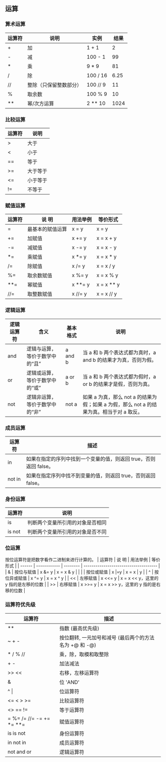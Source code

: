 ## 运算

### 算术运算

| 运算符 | 说明                   | 实例      | 结果 |
| ------ | ---------------------- | --------- | ---- |
| +      | 加                     | 1 + 1     | 2    |
| -      | 减                     | 100 - 1   | 99   |
| \*     | 乘                     | 9 \* 9    | 81   |
| /      | 除                     | 100 / 16  | 6.25 |
| //     | 整除（只保留整数部分） | 100 // 9  | 11   |
| %      | 取余数                 | 100 % 9   | 10   |
| \*\*   | 幂/次方运算            | 2 \*\* 10 | 1024 |

### 比较运算

| 运算符 | 说明     |
| ------ | -------- |
| >      | 大于     |
| <      | 小于     |
| ==     | 等于     |
| >=     | 大于等于 |
| <=     | 小于等于 |
| !=     | 不等于   |

### 赋值运算

| 运算符 | 说 明            | 用法举例  | 等价形式     |
| ------ | ---------------- | --------- | ------------ |
| =      | 最基本的赋值运算 | x = y     | x = y        |
| +=     | 加赋值           | x += y    | x = x + y    |
| -=     | 减赋值           | x -= y    | x = x - y    |
| \*=    | 乘赋值           | x \*= y   | x = x \* y   |
| /=     | 除赋值           | x /= y    | x = x / y    |
| %=     | 取余数赋值       | x %= y    | x = x % y    |
| \*\*=  | 幂赋值           | x \*\*= y | x = x \*\* y |
| //=    | 取整数赋值       | x //= y   | x = x // y   |

### 逻辑运算

| 逻辑运算符 | 含义                           | 基本格式 | 说明                                                         |
| ---------- | ------------------------------ | -------- | ------------------------------------------------------------ |
| and        | 逻辑与运算，等价于数学中的“且” | a and b  | 当 a 和 b 两个表达式都为真时，a and b 的结果才为真，否则为假。 |
| or         | 逻辑或运算，等价于数学中的“或” | a or b   | 当 a 和 b 两个表达式都为假时，a or b 的结果才是假，否则为真。 |
| not        | 逻辑非运算，等价于数学中的“非” | not a    | 如果 a 为真，那么 not a 的结果为假；如果 a 为假，那么 not a 的结果为真。相当于对 a 取反。 |

### 成员运算

| 运算符 | 描述                                                         |
| ------ | ------------------------------------------------------------ |
| in     | 如果在指定的序列中找到一个变量的值，则返回 true，否则返回 false。 |
| not in | 如果在指定序列中找不到变量的值，则返回 true，否则返回 false。 |

### 身份运算

| 运算符 | 说明                             |
| ------ | -------------------------------- |
| is     | 判断两个变量所引用的对象是否相同 |
| is not | 判断两个变量所引用的对象是否不同 |

### 位运算

按位运算符是把数字看作二进制来进行计算的。
| 运算符 | 说 明        | 用法举例 | 等价形式                              |
| ------ | ------------ | -------- | ------------------------------------- |
| &      | 按位与赋值   | x &= y   | x = x & y                             |
| \|     | 按位或赋值   | x \|=y   | x = x \| y                            |
| ^      | 按位异或赋值 | x ^= y   | x = x ^ y                             |
| <<     | 左移赋值     | x <<= y  | x = x << y，这里的 y 指的是左移的位数 |
| >>     | 右移赋值     | x >>= y  | x = x >> y，这里的 y 指的是右移的位数 |

### 运算符优先级

| 运算符                      | 描述                                                   |
| --------------------------- | ------------------------------------------------------ |
| \*\*                        | 指数 (最高优先级)                                      |
| ~ + -                       | 按位翻转, 一元加号和减号 (最后两个的方法名为 +@ 和 -@) |
| \* / % //                   | 乘，除，取模和取整除                                   |
| + -                         | 加法减法                                               |
| >> <<                       | 右移，左移运算符                                       |
| &                           | 位 'AND'                                               |
| ^ \|                        | 位运算符                                               |
| <= < > >=                   | 比较运算符                                             |
| <> == !=                    | 等于运算符                                             |
| = %= /= //= -= += \*= \*\*= | 赋值运算符                                             |
| is is not                   | 身份运算符                                             |
| in not in                   | 成员运算符                                             |
| not and or                  | 逻辑运算符                                             |